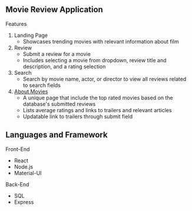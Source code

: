 ## Movie Review Application
Features
1. Landing Page
   - Showcases trending movies with relevant information about film
3. Review
   - Submit a review for a movie
   - Includes selecting a movie from dropdown, review title and description, and a rating selection
5. Search
   - Search by movie name, actor, or director to view all reviews related to search fields
7. [About Movies](https://github.com/twliew/MovieReviewApp/tree/main/client/src/components/AboutMovies)
   - A unique page that include the top rated movies based on the database's submitted reviews
   - Lists average ratings and links to trailers and relevant articles
   - Updatable link to trailers through submit field


## Languages and Framework
Front-End
- React
- Node.js
- Material-UI

Back-End
- SQL
- Express
